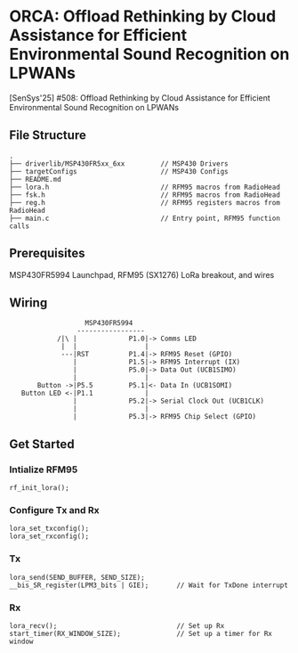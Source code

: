 # ORCA: Offload Rethinking by Cloud Assistance for Efficient Environmental Sound Recognition on LPWANs

[SenSys'25] #508: Offload Rethinking by Cloud Assistance for Efficient Environmental Sound Recognition on LPWANs

## File Structure

```
.
├── driverlib/MSP430FR5xx_6xx         // MSP430 Drivers
├── targetConfigs                     // MSP430 Configs
├── README.md
├── lora.h                            // RFM95 macros from RadioHead
├── fsk.h                             // RFM95 macros from RadioHead
├── reg.h                             // RFM95 registers macros from RadioHead
├── main.c                            // Entry point, RFM95 function calls
```

## Prerequisites

MSP430FR5994 Launchpad, RFM95 (SX1276) LoRa breakout, and wires

## Wiring

```
                   MSP430FR5994
                 -----------------
            /|\ |             P1.0|-> Comms LED
             |  |                 |
             ---|RST          P1.4|-> RFM95 Reset (GPIO)
                |             P1.5|-> RFM95 Interrupt (IX)
                |             P5.0|-> Data Out (UCB1SIMO)
                |                 |
       Button ->|P5.5         P5.1|<- Data In (UCB1SOMI)
   Button LED <-|P1.1             |
                |             P5.2|-> Serial Clock Out (UCB1CLK)
                |                 |
                |             P5.3|-> RFM95 Chip Select (GPIO)
```

## Get Started

### Intialize RFM95

```
rf_init_lora();
```

### Configure Tx and Rx

```
lora_set_txconfig();
lora_set_rxconfig();
```

### Tx 

```
lora_send(SEND_BUFFER, SEND_SIZE);
__bis_SR_register(LPM3_bits | GIE);       // Wait for TxDone interrupt
```

### Rx

```
lora_recv();                              // Set up Rx
start_timer(RX_WINDOW_SIZE);              // Set up a timer for Rx window
```

